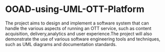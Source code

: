 # OOAD-using-UML-OTT-Platform
The project aims to design and implement a software system that can handle the various aspects of running an OTT service, such as content acquisition, delivery,analytics and user experience.The project will also demonstrate the use of various software engineering tools and techniques, such as UML diagrams and documentation standards.
